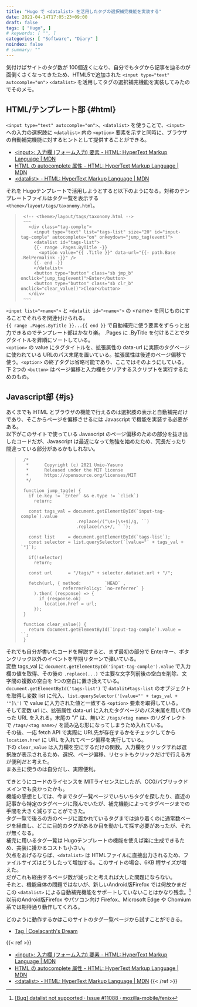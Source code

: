 ```yaml
---
title: "Hugo で <datalist> を活用したタグの選択補完機能を実装する"
date: 2021-04-14T17:05:23+09:00
draft: false
tags: [ "Hugo", ]
# keywords: [ "", ]
categories: [ "Software", "Diary" ]
noindex: false
# summary: ""
---
```


気付けばサイトのタグ数が 100個近くになり、自分でもタグから記事を辿るのが面倒くさくなってきたため、HTML5で追加された `<input type="text" autocomple="on">` `<datalist>` を活用してタグの選択補完機能を実装してみたのでそのメモ。  

## HTML/テンプレート部 {#html}

`<input type="text" autocomple="on">`、`<datalist>` を使うことで、`<input>` への入力の選択肢に `<datalist>` 内の `<option>` 要素を示すと同時に、ブラウザの自動補完機能に対するヒントとして提供することができる。  

 * [\<input\>: 入力欄 (フォーム入力) 要素 - HTML: HyperText Markup Language | MDN](https://developer.mozilla.org/ja/docs/Web/HTML/Element/Input#htmlattrdefautocomplete)
 * [HTML の autocomplete 属性 - HTML: HyperText Markup Language | MDN](https://developer.mozilla.org/ja/docs/Web/HTML/Attributes/autocomplete)
 * [\<datalist\> - HTML: HyperText Markup Language | MDN](https://developer.mozilla.org/ja/docs/Web/HTML/Element/datalist)

それを Hugoテンプレートで活用しようとすると以下のようになる。対称のテンプレートファイルはタグ一覧を表示する `<theme>/layout/tags/taxonomy.html`。  

 > 		<!-- <theme>/layout/tags/taxonomy.html -->
 >      ~~~
 > 		  <div class="tag-comple">
 > 		    <input type="text" list="tags-list" size="20" id="input-tag-comple" autocomplete="on" onkeydown="jump_tag(event)">
 > 		    <datalist id="tags-list">
 > 		    {{- range .Pages.ByTitle -}}
 > 		      <option value="{{ .Title }}" data-url="{{- path.Base .RelPermalink -}}" />
 > 		    {{- end -}}
 > 		    </datalist>
 > 		    <button type="button" class="sb jmp_b" onclick="jump_tag(event)">Enter</button>
 > 		    <button type="button" class="sb clr_b" onclick="clear_value()">Clear</button>
 > 		  </div>
 >      ~~~

`<input list="<name>">` と `<datalit id="<name>">` の \<name\> を同じものにすることでそれらを関連付けられる。  
`{{ range .Pages.ByTitle }}...{{ end }}` で自動補完に使う要素をずらっと出力できるのでテンプレート部はかなり楽。 .Pages に .ByTitle を付けることでタグタイトルを昇順にソートしている。  
`<option>` の value にタグタイトルを、拡張属性の data-url に実際のタグページに使われている URLのパス末尾を置いている。拡張属性は後述のページ偏移で使う。`<option>` の終了タグは省略可能であり、ここではそのようにしている。  
下 2つの `<button>` はページ偏移と入力欄をクリアするスクリプトを実行するためのもの。  

## Javascript部 {#js}

あくまでも HTML とブラウザの機能で行えるのは選択肢の表示と自動補完だけであり、そこからページを偏移させるには Javascript で機能を実装する必要がある。  
以下がこのサイトで使っている Javascript のページ偏移のための部分を抜き出したコードだが、Javascript は最近になって勉強を始めたため、冗長だったり間違っている部分があるかもしれない。  

 >      /*
 > 		 *      Copyright (c) 2021 Umio-Yasuno
 > 		 *      Released under the MIT license
 > 		 *      https://opensource.org/licenses/MIT
 >       */
 >
 > 		function jump_tag(e) {
 > 		  if (e.key != `Enter` && e.type != `click`)
 > 		    return;
 > 		
 > 		  const tags_val = document.getElementById(`input-tag-comple`).value
 > 		                    .replace(/(^\s+|\s+$)/g, ``)
 > 		                    .replace(/\s+/, ` `);
 > 		
 > 		  const list     = document.getElementById(`tags-list`);
 > 		  const selector = list.querySelector(`[value="` + tags_val + `"]`);
 > 		
 > 		  if(!selector)
 > 		    return;
 > 		
 > 		  const url      = "/tags/" + selector.dataset.url + "/";
 > 		
 > 		  fetch(url, { method:         `HEAD` ,
 > 		               referrerPolicy: `no-referrer` }
 > 		    ).then( (response) => {
 > 		      if (response.ok)
 > 		        location.href = url;
 > 		    });
 > 		}
 > 		
 > 		function clear_value() {
 > 		  return document.getElementById(`input-tag-comple`).value = ``;
 > 		}

それでも自分が書いたコードを解説すると、まず最初の部分で Enterキー、ボタンクリック以外のイベントを早期リターンで弾いている。  
変数 tags_val に `document.getElementById('input-tag-comple').value` で入力欄の値を取得、その後の `.replace(...)` で主要な文字列前後の空白を削除、文字間の複数の空白を 1つの空白に置き換えている。  
`document.getElementById('tags-list')` で `datalit#tags-list` のオブジェクトを取得し変数 list に代入、`list.querySelector('[value="' + tags_val + '"]\')` で value に入力された値と一致する `<option>` 要素を取得している。  
そして変数 url に、拡張属性 data-url に入れたタグページのパス末尾を用いて作った URL を入れる。末尾の "/" は、無いと `/tags/<tag name>` のリダイレクトで `/tags/<tag name>/` を読み込む形になってしまうため入れている。  
その後、一応 fetch API で実際に URL先が存在するかをチェックしてから `location.href` に URL を入れてページ偏移を実行している。  
下の `clear_value` は入力欄を空にするだけの関数。入力欄をクリックすれば選択肢が表示されるため、選択、ページ偏移、リセットもクリックだけで行える方が便利だと考えた。  
まあ主に使うのは自分だし、実際便利。  

てきとうにコードのライセンスを MITライセンスにしたが、CC0/パブリックドメインでも良かったかも。  
機能の感想としては、今までタグ一覧ページでいちいちタグを探したり、直近の記事から特定のタグページに飛んでいたが、補完機能によってタグページまでの手間を大きく減らすことができた。  
タグ一覧で後ろの方のページに置かれているタグまでは辿り着くのに通常数ページを経由し、どこに目的のタグがあるか目を動かして探す必要があったが、それが無くなる。  
補完に用いるタグ一覧は Hugoテンプレートの機能を使えば楽に生成できるため、実装に掛かるコストも小さい。  
欠点をあげるならば、`<datalist>` は HTMLファイルに直接出力されるため、ファイルサイズはどうしたって増加する。このサイトの場合、6KB 程サイズが増えた。  
だがこれも経由するページ数が減ったと考えれば大した問題にならない。  
それと、機能自体の問題ではないが、新しいAndroid版Firefox では何故かまだこの `<datalist>` による自動補完機能をサポートしていないことはかなり残念。[^fenix-datalist]以前のAndroid版Firefox やパソコン向け Firefox、Microsoft Edge や Chomium系では期待通り動作してくれる。  

[^fenix-datalist]: [[Bug] datalist not supported · Issue #11088 · mozilla-mobile/fenix](https://github.com/mozilla-mobile/fenix/issues/11088)

どのように動作するかはこのサイトのタグ一覧ページから試すことができる。  

 * [Tag | Coelacanth's Dream](/tags/)

{{< ref >}}
 * [\<input\>: 入力欄 (フォーム入力) 要素 - HTML: HyperText Markup Language | MDN](https://developer.mozilla.org/ja/docs/Web/HTML/Element/Input#htmlattrdefautocomplete)
 * [HTML の autocomplete 属性 - HTML: HyperText Markup Language | MDN](https://developer.mozilla.org/ja/docs/Web/HTML/Attributes/autocomplete)
 * [\<datalist\> - HTML: HyperText Markup Language | MDN](https://developer.mozilla.org/ja/docs/Web/HTML/Element/datalist)
{{< /ref >}}


